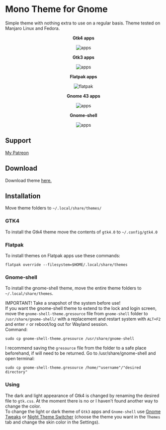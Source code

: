 # Mono Theme for Gnome
Simple theme with nothing extra to use on a regular basis. Theme tested on Manjaro Linux and Fedora.

<p align="center"><b>Gtk4 apps</b></p>
<p align="center">
  <img alt="apps" src="images/gtk4.png">
</p>

<p align="center"><b>Gtk3 apps</b></p>
<p align="center">
  <img alt="apps" src="images/gtk3.png">
</p>

<p align="center"><b>Flatpak apps</b></p>
<p align="center">
  <img alt="flatpak" src="images/flatpak.png">
</p>

<p align="center"><b>Gnome 43 apps</b></p>
<p align="center">
  <img alt="apps" src="images/gnome43.png">
</p>

<p align="center"><b>Gnome-shell</b></p>
<p align="center">
  <img alt="apps" src="images/gnome-shell.png">
</p>

## Support
[My Patreon](https://www.patreon.com/witalihirsch)

## Download
Download theme [here.](https://github.com/witalihirsch/Mono-gtk-theme/releases)

## Installation 
Move theme folders to `~/.local/share/themes/`

### GTK4
To install the Gtk4 theme move the contents of `gtk4.0` to `~/.config/gtk4.0`

### Flatpak
To install themes on Flatpak apps use these commands:  
```pwsh
flatpak override --filesystem=$HOME/.local/share/themes
```

### Gnome-shell
To install the gnome-shell theme, move the entire theme folders to `~/.local/share/themes`.

IMPORTANT! Take a snapshot of the system before use!  
If you want the gnome-shell theme to extend to the lock and login screen, move the `gnome-shell-theme.gresource` file from `gnome-shell` folder to `/usr/share/gnome-shell/` with a replacement and restart system with `ALT+F2` and enter `r` or reboot/log out for Wayland session.  
Command:
```pwsh
sudo cp gnome-shell-theme.gresource /usr/share/gnome-shell
```  
I recommend saving the `gresource` file from the folder to a safe place beforehand, if will need to be returned. Go to /usr/share/gnome-shell and open terminal:
```pwsh
sudo cp gnome-shell-theme.gresource /home/"username"/"desired directory"
``` 

### Using
The dark and light appearance of Gtk4 is changed by renaming the desired file to `gtk.css`. At the moment there is no or I haven't found another way to change the color.  
To change the light or dark theme of `Gtk3` apps and `Gnome-shell` use [Gnome Tweaks](https://gitlab.gnome.org/GNOME/gnome-tweaks) or [Night Theme Switcher](https://extensions.gnome.org/extension/2236/night-theme-switcher/) (choose the theme you want in the `Themes` tab and change the skin color in the Settings).
